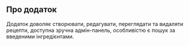 
## Про додаток

Додаток доволяє створювати, редагувати, переглядати та видаляти рецепти, доступна зручна адмін-панель, особливістю є пошук за введеними інгредієнтами.


